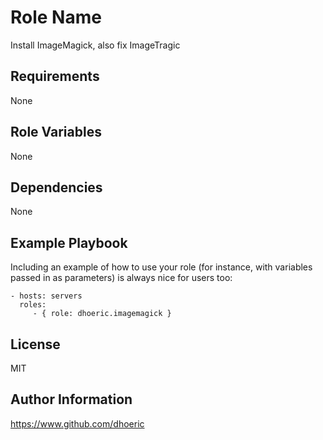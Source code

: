 Role Name
=========

Install ImageMagick, also fix ImageTragic

Requirements
------------

None

Role Variables
--------------

None

Dependencies
------------

None

Example Playbook
----------------

Including an example of how to use your role (for instance, with variables passed in as parameters) is always nice for users too:

    - hosts: servers
      roles:
         - { role: dhoeric.imagemagick }

License
-------

MIT

Author Information
------------------

https://www.github.com/dhoeric
